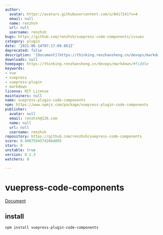 ```yaml
---
author:
  avatar: https://avatars.githubusercontent.com/u/8417241?v=4
  email: null
  name: renzhsh
  url: null
  username: renzhsh
bugs: https://github.com/renzhsh/vuepress-code-components/issues
category: plugin
date: '2021-06-14T07:17:09.861Z'
deprecated: false
description: '[Document](https://thinking.renzhansheng.cn/devops/markdown/#fiddle)'
downloads: null
homepage: https://thinking.renzhansheng.cn/devops/markdown/#fiddle
keywords:
- vue
- vuepress
- vuepress-plugin
- markdown
license: MIT License
maintainers: null
name: vuepress-plugin-code-components
npm: https://www.npmjs.com/package/vuepress-plugin-code-components
publisher:
  avatar: null
  email: renzhsh@126.com
  name: null
  url: null
  username: renzhsh
repository: https://github.com/renzhsh/vuepress-code-components
score: 0.49075945742664895
stars: 0
unstable: true
version: 0.1.3
watchers: 0

---
```


# vuepress-code-components

[Document](https://thinking.renzhansheng.cn/devops/markdown/#fiddle)



## install
```
npm install vuepress-plugin-code-components
```